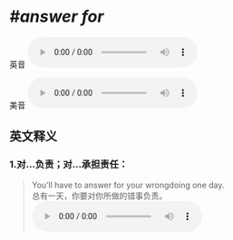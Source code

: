 # ***\#answer for*** 
英音
<audio src="./media/answer for1_AAC.aac" controls="controls"></audio>

美音
<audio src="./media/answer for2_AAC.aac" controls="controls"></audio>



  

英文释义
---
### 1.**对…负责；对…承担责任：**  

 > You’ll have to answer for your wrongdoing one day.  
 > 总有一天，你要对你所做的错事负责。    
<audio src="./media/8-answer.aac" controls="controls"></audio>


